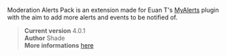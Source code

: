 Moderation Alerts Pack is an extension made for Euan T's [MyAlerts](https://github.com/MyBBStuff/MyAlerts) plugin with the aim to add more alerts and events to be notified of.

> **Current version** 4.0.1  
> **Author** Shade  
> **More informations** [here](https://www.mybboost.com/thread-release-moderation-alerts-pack-4-0)  
